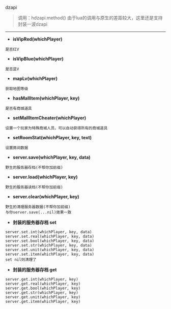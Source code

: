 dzapi

> 调用：hdzapi.method()
> 由于lua的调用与原生的差距较大，这里还是支持封装一波dzapi

---

* **isVipRed(whichPlayer)**
```
是否红V
```

* **isVipBlue(whichPlayer)**
```
是否蓝V
```

* **mapLv(whichPlayer)**
```
获取地图等级
```

* **hasMallItem(whichPlayer, key)**
```
是否有商城道具
```

* **setMallItemCheater(whichPlayer)**
```
设置一个玩家为特殊商城人员，可以自动获得所有的商城道具
```

* **setRoomStat(whichPlayer, key, text)**
```
设置房间数据
```

* **server.save(whichPlayer, key, data)**
```
野生的服务器存档(不帮你加前缀)
```

* **server.load(whichPlayer, key)**
```
野生的服务器读档(不帮你加前缀)
```

* **server.clear(whichPlayer, key)**
```
野生的清理服务器数据(不帮你加前缀)
与你server.save(...nil)效果一致
```

* **封装的服务器存档 set**
```
server.set.int(whichPlayer, key, data)
server.set.real(whichPlayer, key, data)
server.set.bool(whichPlayer, key, data)
server.set.str(whichPlayer, key, data)
server.set.unit(whichPlayer, key, data)
server.set.item(whichPlayer, key, data)
set nil则清理了
```

* **封装的服务器存档 get**
```
server.get.int(whichPlayer, key)
server.get.real(whichPlayer, key)
server.get.bool(whichPlayer, key)
server.get.str(whichPlayer, key)
server.get.unit(whichPlayer, key)
server.get.item(whichPlayer, key)
```
